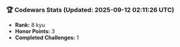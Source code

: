 ### 🏆 Codewars Stats (Updated: 2025-09-12 02:11:26 UTC)

- **Rank:** 8 kyu
- **Honor Points:** 3
- **Completed Challenges:** 1
